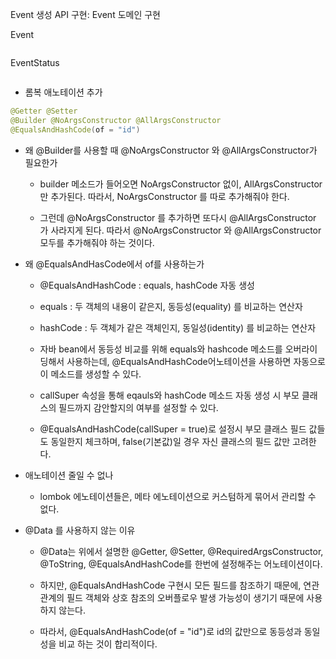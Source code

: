 Event 생성 API 구현: Event 도메인 구현

Event

```java

```

EventStatus 

```java

```

- 롬복 애노테이션 추가

```java
@Getter @Setter 
@Builder @NoArgsConstructor @AllArgsConstructor 
@EqualsAndHashCode(of = "id")
```

- 왜 @Builder를 사용할 때 @NoArgsConstructor 와 @AllArgsConstructor가 필요한가 

	- builder 메소드가 들어오면 NoArgsConstructor 없이, AllArgsConstructor 만 추가된다. 따라서, NoArgsConstructor 를 따로 추가해줘야 한다.

	- 그런데 @NoArgsConstructor 를 추가하면 또다시 @AllArgsConstructor 가 사라지게 된다. 따라서 @NoArgsConstructor 와 @AllArgsConstructor 모두를 추가해줘야 하는 것이다.

- 왜 @EqualsAndHasCode에서 of를 사용하는가

	- @EqualsAndHashCode : equals, hashCode 자동 생성
	
	- equals :  두 객체의 내용이 같은지, 동등성(equality) 를 비교하는 연산자
	
	- hashCode : 두 객체가 같은 객체인지, 동일성(identity) 를 비교하는 연산자
	
	- 자바 bean에서 동등성 비교를 위해 equals와 hashcode 메소드를 오버라이딩해서 사용하는데,
@EqualsAndHashCode어노테이션을 사용하면 자동으로 이 메소드를 생성할 수 있다.
	
	- callSuper 속성을 통해 eqauls와 hashCode 메소드 자동 생성 시 부모 클래스의 필드까지 감안할지의 여부를 설정할 수 있다.
	
	- @EqualsAndHashCode(callSuper = true)로 설정시 부모 클래스 필드 값들도 동일한지 체크하며, false(기본값)일 경우 자신 클래스의 필드 값만 고려한다.

- 애노테이션 줄일 수 없나

	- lombok 에노테이션들은, 메타 에노테이션으로 커스텀하게 묶어서 관리할 수 없다.

- @Data 를 사용하지 않는 이유

	- @Data는 위에서 설명한 @Getter, @Setter, @RequiredArgsConstructor, @ToString, @EqualsAndHashCode를 한번에 설정해주는 어노테이션이다.

	- 하지만, @EqualsAndHashCode 구현시 모든 필드를 참조하기 때문에, 연관 관계의 필드 객체와 상호 참조의 오버플로우 발생 가능성이 생기기 때문에 사용하지 않는다.

	- 따라서, @EqualsAndHashCode(of = "id")로 id의 값만으로 동등성과 동일성을 비교 하는 것이 합리적이다.
